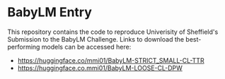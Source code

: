 # BabyLM Entry
This repository contains the code to reproduce Univerisity of Sheffield's Submission to the BabyLM Challenge.
Links to download the best-performing models can be accessed here:
* https://huggingface.co/mmi01/BabyLM-STRICT_SMALL-CL-TTR
* https://huggingface.co.mmi01/BabyLM-LOOSE-CL-DPW
